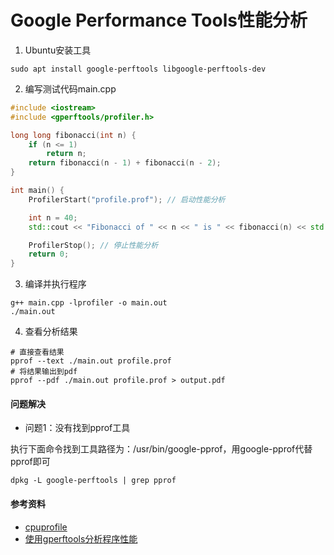 # Google Performance Tools性能分析

1. Ubuntu安装工具

```
sudo apt install google-perftools libgoogle-perftools-dev
```

2. 编写测试代码main.cpp

```cpp
#include <iostream>
#include <gperftools/profiler.h>

long long fibonacci(int n) {
    if (n <= 1)
        return n;
    return fibonacci(n - 1) + fibonacci(n - 2);
}

int main() {
    ProfilerStart("profile.prof"); // 启动性能分析

    int n = 40;
    std::cout << "Fibonacci of " << n << " is " << fibonacci(n) << std::endl;

    ProfilerStop(); // 停止性能分析
    return 0;
}
```

3. 编译并执行程序

```
g++ main.cpp -lprofiler -o main.out
./main.out
```

4. 查看分析结果

```
# 直接查看结果
pprof --text ./main.out profile.prof
# 将结果输出到pdf
pprof --pdf ./main.out profile.prof > output.pdf
```

#### 问题解决

- 问题1：没有找到pprof工具

执行下面命令找到工具路径为：/usr/bin/google-pprof，用google-pprof代替pprof即可

```
dpkg -L google-perftools | grep pprof
```

#### 参考资料

- [cpuprofile](https://gperftools.github.io/gperftools/cpuprofile.html)
- [使用gperftools分析程序性能](https://luyuhuang.tech/2022/04/10/gperftools.html)

